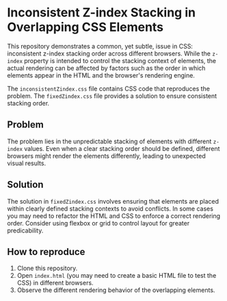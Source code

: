 # Inconsistent Z-index Stacking in Overlapping CSS Elements

This repository demonstrates a common, yet subtle, issue in CSS: inconsistent z-index stacking order across different browsers.  While the `z-index` property is intended to control the stacking context of elements, the actual rendering can be affected by factors such as the order in which elements appear in the HTML and the browser's rendering engine.

The `inconsistentZindex.css` file contains CSS code that reproduces the problem.  The `fixedZindex.css` file provides a solution to ensure consistent stacking order.

## Problem

The problem lies in the unpredictable stacking of elements with different `z-index` values.  Even when a clear stacking order should be defined, different browsers might render the elements differently, leading to unexpected visual results.

## Solution

The solution in `fixedZindex.css` involves ensuring that elements are placed within clearly defined stacking contexts to avoid conflicts. In some cases you may need to refactor the HTML and CSS to enforce a correct rendering order. Consider using flexbox or grid to control layout for greater predicability.

## How to reproduce

1. Clone this repository.
2. Open `index.html` (you may need to create a basic HTML file to test the CSS) in different browsers.
3. Observe the different rendering behavior of the overlapping elements.